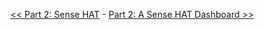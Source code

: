 [<< Part 2: Sense HAT](Part-2.-Sense-HAT) - [Part 2: A Sense HAT Dashboard >>](Part-2.-A-Sense-HAT-Dashboard)